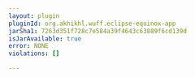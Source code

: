 ```yaml
---
layout: plugin
pluginId: org.akhikhl.wuff.eclipse-equinox-app
jarSha1: 7263d351f728c7e584a39f4643c63889f6cd139d
isJarAvailable: true
error: NONE
violations: []

---
```

